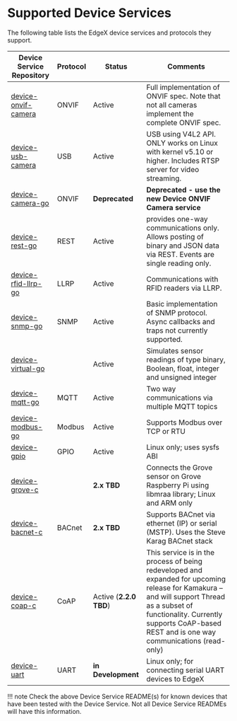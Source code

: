 # Supported Device Services

The following table lists the EdgeX device services and protocols they support.

| Device Service Repository | Protocol | Status | Comments |
|---------------------------|----------|--------|----------|
| [device-onvif-camera](https://github.com/edgexfoundry/device-onvif-camera/tree/{{latest_released_version}}) | ONVIF | Active | Full implementation of ONVIF spec. Note that not all cameras implement the complete ONVIF spec. |
| [device-usb-camera](https://github.com/edgexfoundry/device-usb-camera/tree/{{latest_released_version}}) | USB | Active | USB using V4L2 API. ONLY works on Linux with kernel v5.10 or higher. Includes RTSP server for video streaming. |
| [device-camera-go]( https://github.com/edgexfoundry/device-camera-go/tree/{{latest_released_version}}) | ONVIF | **Deprecated** | **Deprecated - use the new Device ONVIF Camera service** |
| [device-rest-go]( https://github.com/edgexfoundry/device-rest-go/tree/{{latest_released_version}}) | REST | Active| provides one-way communications only.  Allows posting of binary and JSON data via REST.  Events are single reading only.|
| [device-rfid-llrp-go]( https://github.com/edgexfoundry/device-rfid-llrp-go/tree/{{latest_released_version}}) | LLRP | Active| Communications with RFID readers via LLRP. |
| [device-snmp-go]( https://github.com/edgexfoundry/device-snmp-go/tree/{{latest_released_version}}) | SNMP | Active| Basic implementation of SNMP protocol.  Async callbacks and traps not currently supported. |
| [device-virtual-go]( https://github.com/edgexfoundry/device-virtual-go/tree/{{latest_released_version}}) | | Active| Simulates sensor readings of type binary, Boolean, float, integer and unsigned integer |
| [device-mqtt-go]( https://github.com/edgexfoundry/device-mqtt-go/tree/{{latest_released_version}}) | MQTT | Active |  Two way communications via multiple MQTT topics |
| [device-modbus-go]( https://github.com/edgexfoundry/device-modbus-go/tree/{{latest_released_version}}) | Modbus | Active | Supports Modbus over TCP or RTU |
| [device-gpio]( https://github.com/edgexfoundry/device-gpio/tree/{{latest_released_version}}) | GPIO | Active | Linux only; uses sysfs ABI |
| [device-grove-c](https://github.com/edgexfoundry/device-grove-c/tree/v1.3.1) | | **2.x TBD** | Connects the Grove sensor on Grove Raspberry Pi using libmraa library; Linux and ARM only |
| [device-bacnet-c]( https://github.com/edgexfoundry/device-bacnet-c/tree/v1.3.1) | BACnet | **2.x TBD** | Supports BACnet via ethernet (IP) or serial (MSTP).  Uses the Steve Karag BACnet stack |
| [device-coap-c]( https://github.com/edgexfoundry/device-coap-c/tree/v2.1.0) | CoAP | Active (**2.2.0 TBD**) | This service is in the process of being redeveloped and expanded for upcoming release for Kamakura – and will support Thread as a subset of functionality.  Currently supports CoAP-based REST and is one way communications (read-only) |
| [device-uart]( https://github.com/edgexfoundry-holding/device-uart) | UART | **in Development** | Linux only; for connecting serial UART devices to EdgeX |

!!! note
    Check the above Device Service README(s) for known devices that have been tested with the Device Service. Not all Device Service READMEs will have this information.